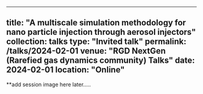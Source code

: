 
---
title: "A multiscale simulation methodology for nano particle injection through aerosol injectors"
collection: talks
type: "Invited talk"
permalink: /talks/2024-02-01
venue: "RGD NextGen (Rarefied gas dynamics community) Talks"
date: 2024-02-01
location: "Online"
---

**add session image here later.....
